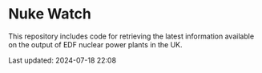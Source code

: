 # Nuke Watch

This repository includes code for retrieving the latest information available on the output of EDF nuclear power plants in the UK.

Last updated: 2024-07-18 22:08